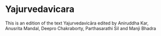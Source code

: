 # Yajurvedavicara
This is an edition of the text Yajurvedavicāra edited by Aniruddha Kar, Anusrita Mandal, Deepro Chakraborty, Parthasarathi Sil and Manji Bhadra
